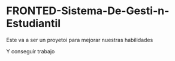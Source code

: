 # FRONTED-Sistema-De-Gesti-n-Estudiantil

Este va a ser un proyetoi para mejorar nuestras habilidades

Y conseguir trabajo
